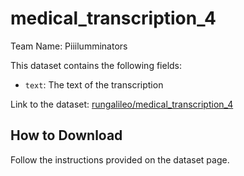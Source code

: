 # medical_transcription_4

Team Name: Piiilumminators

This dataset contains the following fields:
- `text`: The text of the transcription

Link to the dataset: [rungalileo/medical_transcription_4](https://huggingface.co/datasets/rungalileo/medical_transcription_4)

## How to Download

Follow the instructions provided on the dataset page.